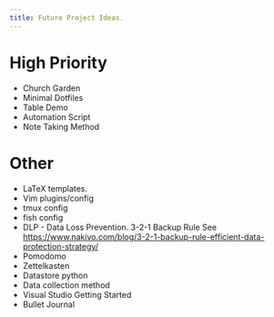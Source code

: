 ```yaml
---
title: Future Project Ideas.
---
```


# High Priority
- Church Garden
- Minimal Dotfiles
- Table Demo
- Automation Script
- Note Taking Method

# Other
- LaTeX templates.
- Vim plugins/config
- tmux config
- fish config
- DLP - Data Loss Prevention. 3-2-1 Backup Rule See https://www.nakivo.com/blog/3-2-1-backup-rule-efficient-data-protection-strategy/
- Pomodomo
- Zettelkasten
- Datastore python
- Data collection method
- Visual Studio Getting Started
- Bullet Journal
